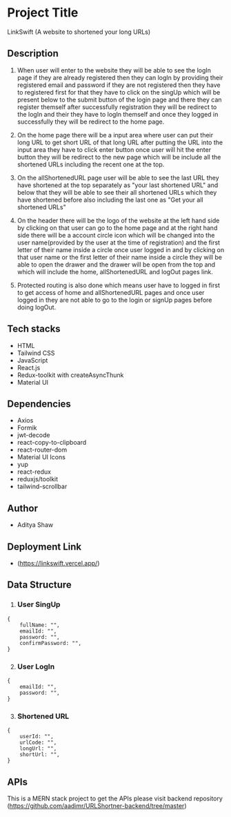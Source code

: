 # Project Title
LinkSwift (A website to shortened your long URLs)

## Description
1. When user will enter to the website they will be able to see the logIn page if they are already registered then they can logIn by providing their registered email and password if 
   they are not registered then they have to registered first for that they have to click on the singUp which will be present below to the submit button of the login page and there they 
   can register themself after successfully registration they will be redirect to the logIn and their they have to logIn themself and once they logged in successfully they will be 
   redirect to the home page.

2. On the home page there will be a input area where user can put their long URL to get short URL of that long URL after putting the URL into the input area they have to click enter 
   button once user will hit the enter button they will be redirect to the new page which will be include all the shortened URLs including the recent one at the top.

3. On the allShortenedURL page user will be able to see the last URL they have shortened at the top separately as "your last shortened URL" and below that they will be able to see their 
   all shortened URLs which they have shortened before also including the last one as "Get your all shortened URLs"         

4. On the header there will be the logo of the website at the left hand side by clicking on that user can go to the home page and at the right hand side there will be a account circle 
   icon which will be changed into the user name(provided by the user at the time of registration) and the first letter of their name inside a circle once user logged in and by clicking 
   on that user name or the first letter of their name inside a circle they will be able to open the drawer and the drawer will be open from the top and which will include the home, 
   allShortenedURL and logOut pages link.

5. Protected routing is also done which means user have to logged in first to get access of home and allShortenedURL pages and once user logged in they are not able to go to the login 
   or signUp pages before doing logOut.

## Tech stacks        
- HTML
- Tailwind CSS
- JavaScript
- React.js
- Redux-toolkit with createAsyncThunk
- Material UI

## Dependencies
- Axios
- Formik
- jwt-decode
- react-copy-to-clipboard
- react-router-dom
- Material UI Icons
- yup
- react-redux
- reduxjs/toolkit
- tailwind-scrollbar

## Author
- Aditya Shaw

## Deployment Link
- (https://linkswift.vercel.app/)

## Data Structure

1. ### User SingUp 
```
{
    fullName: "",
    emailId: "",
    password: "",
    confirmPassword: "",
}
```
2. ### User LogIn
```
{
    emailId: "",
    password: "",
}
```
3. ### Shortened URL 
```
{
    userId: "",
    urlCode: "",
    longUrl: "",
    shortUrl: "",
}
```
## APIs

This is a MERN stack project to get the APIs please visit backend repository (https://github.com/aadimr/URLShortner-backend/tree/master) 
